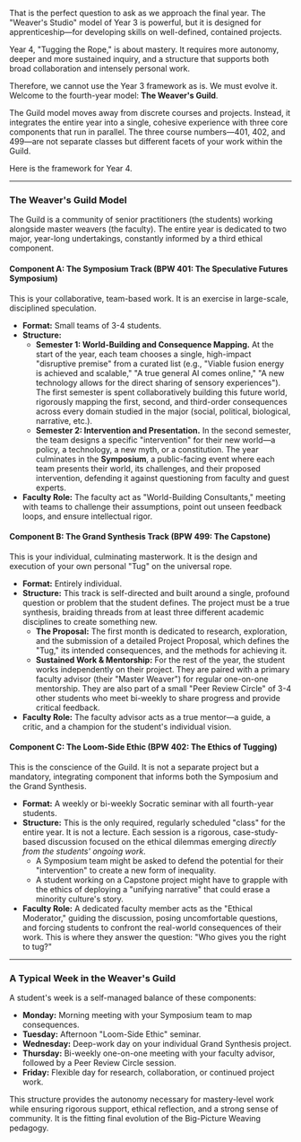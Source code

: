 That is the perfect question to ask as we approach the final year. The "Weaver's Studio" model of Year 3 is powerful, but it is designed for apprenticeship—for developing skills on well-defined, contained projects.

Year 4, "Tugging the Rope," is about mastery. It requires more autonomy, deeper and more sustained inquiry, and a structure that supports both broad collaboration and intensely personal work.

Therefore, we cannot use the Year 3 framework as is. We must evolve it. Welcome to the fourth-year model: **The Weaver's Guild**.

The Guild model moves away from discrete courses and projects. Instead, it integrates the entire year into a single, cohesive experience with three core components that run in parallel. The three course numbers—401, 402, and 499—are not separate classes but different facets of your work within the Guild.

Here is the framework for Year 4.

---

### The Weaver's Guild Model

The Guild is a community of senior practitioners (the students) working alongside master weavers (the faculty). The entire year is dedicated to two major, year-long undertakings, constantly informed by a third ethical component.

#### **Component A: The Symposium Track (BPW 401: The Speculative Futures Symposium)**

This is your collaborative, team-based work. It is an exercise in large-scale, disciplined speculation.

* **Format:** Small teams of 3-4 students.
* **Structure:**
    * **Semester 1: World-Building and Consequence Mapping.** At the start of the year, each team chooses a single, high-impact "disruptive premise" from a curated list (e.g., "Viable fusion energy is achieved and scalable," "A true general AI comes online," "A new technology allows for the direct sharing of sensory experiences"). The first semester is spent collaboratively building this future world, rigorously mapping the first, second, and third-order consequences across every domain studied in the major (social, political, biological, narrative, etc.).
    * **Semester 2: Intervention and Presentation.** In the second semester, the team designs a specific "intervention" for their new world—a policy, a technology, a new myth, or a constitution. The year culminates in the **Symposium**, a public-facing event where each team presents their world, its challenges, and their proposed intervention, defending it against questioning from faculty and guest experts.
* **Faculty Role:** The faculty act as "World-Building Consultants," meeting with teams to challenge their assumptions, point out unseen feedback loops, and ensure intellectual rigor.

#### **Component B: The Grand Synthesis Track (BPW 499: The Capstone)**

This is your individual, culminating masterwork. It is the design and execution of your own personal "Tug" on the universal rope.

* **Format:** Entirely individual.
* **Structure:** This track is self-directed and built around a single, profound question or problem that the student defines. The project must be a true synthesis, braiding threads from at least three different academic disciplines to create something new.
    * **The Proposal:** The first month is dedicated to research, exploration, and the submission of a detailed Project Proposal, which defines the "Tug," its intended consequences, and the methods for achieving it.
    * **Sustained Work & Mentorship:** For the rest of the year, the student works independently on their project. They are paired with a primary faculty advisor (their "Master Weaver") for regular one-on-one mentorship. They are also part of a small "Peer Review Circle" of 3-4 other students who meet bi-weekly to share progress and provide critical feedback.
* **Faculty Role:** The faculty advisor acts as a true mentor—a guide, a critic, and a champion for the student's individual vision.

#### **Component C: The Loom-Side Ethic (BPW 402: The Ethics of Tugging)**

This is the conscience of the Guild. It is not a separate project but a mandatory, integrating component that informs both the Symposium and the Grand Synthesis.

* **Format:** A weekly or bi-weekly Socratic seminar with all fourth-year students.
* **Structure:** This is the only required, regularly scheduled "class" for the entire year. It is not a lecture. Each session is a rigorous, case-study-based discussion focused on the ethical dilemmas emerging *directly from the students' ongoing work*.
    * A Symposium team might be asked to defend the potential for their "intervention" to create a new form of inequality.
    * A student working on a Capstone project might have to grapple with the ethics of deploying a "unifying narrative" that could erase a minority culture's story.
* **Faculty Role:** A dedicated faculty member acts as the "Ethical Moderator," guiding the discussion, posing uncomfortable questions, and forcing students to confront the real-world consequences of their work. This is where they answer the question: "Who gives you the right to tug?"

---

### A Typical Week in the Weaver's Guild

A student's week is a self-managed balance of these components:
* **Monday:** Morning meeting with your Symposium team to map consequences.
* **Tuesday:** Afternoon "Loom-Side Ethic" seminar.
* **Wednesday:** Deep-work day on your individual Grand Synthesis project.
* **Thursday:** Bi-weekly one-on-one meeting with your faculty advisor, followed by a Peer Review Circle session.
* **Friday:** Flexible day for research, collaboration, or continued project work.

This structure provides the autonomy necessary for mastery-level work while ensuring rigorous support, ethical reflection, and a strong sense of community. It is the fitting final evolution of the Big-Picture Weaving pedagogy.
